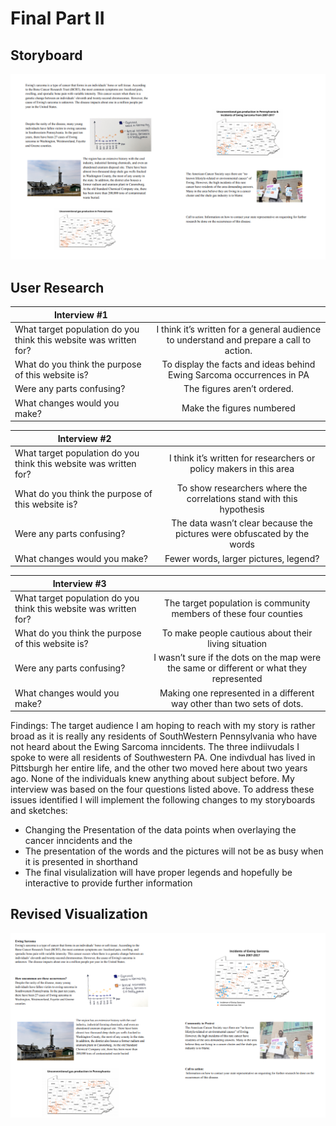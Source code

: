 # Final Part II 

## Storyboard
![alt text](storyboard.png)

## User Research 

| Interview #1       |        |
| ------------- |:-------------:| 
| What target population do you think this website was written for?| I think it’s written for a general audience to understand and prepare a call to action.  |
| What do you think the purpose of this website is?| To display the facts and ideas behind Ewing Sarcoma occurrences in PA|   
| Were any parts confusing? | The figures aren’t ordered.|    
| What changes would you make? |Make the figures numbered| 

 Interview #2       |        |
| ------------- |:-------------:| 
| What target population do you think this website was written for?| I think it’s written for researchers or policy makers in this area|
| What do you think the purpose of this website is?| To show researchers where the correlations stand with this hypothesis|   
| Were any parts confusing? | The data wasn’t clear because the pictures were obfuscated by the words|    
| What changes would you make? | Fewer words, larger pictures, legend?| 

 Interview #3       |        |
| ------------- |:-------------:| 
| What target population do you think this website was written for?|The target population is community members of these four counties |
| What do you think the purpose of this website is?| To make people cautious about their living situation |   
| Were any parts confusing? | I wasn’t sure if the dots on the map were the same or different or what they represented|    
| What changes would you make? |Making one represented in a different way other than two sets of dots.| 

Findings: 
 The target audience I am hoping to reach with my story is rather broad as it is really any residents of SouthWestern Pennsylvania who have not heard about the Ewing Sarcoma inncidents. The three indiivudals I spoke to were all residents of Southwestern PA. One indivdual has lived in Pittsburgh her entire life, and the other two moved here about two years ago. None of the individuals knew anything about subject before. My interview was based on the four questions listed above. 
 To address these issues identified I will implement the following changes to my storyboards and sketches:
   * Changing the Presentation of the data points when overlaying the cancer inncidents and the 
   * The presentation of the words and the pictures will not be as busy when it is presented in shorthand
   * The final visulalization will have proper legends and hopefully be interactive to provide further information 
   
## Revised Visualization 
![alt text](storyboard2.png)
